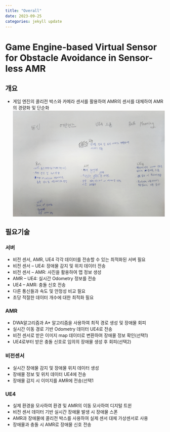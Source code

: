 ```yaml
---
title: "Overall"
date: 2023-09-25
categories: jekyll update
---
```


# Game Engine-based Virtual Sensor for Obstacle Avoidance in Sensor-less AMR

## 개요
- 게임 엔진의 콜리전 박스와 카메라 센서를 활용하여 AMR의 센서를 대체하여 AMR의 경량화 및 단순화
![img](img/Overall/img.jpg)

## 필요기술

### 서버
- 비전 센서, AMR, UE4 각각 데이터를 전송할 수 있는 최적화된 서버 필요
- 비전 센서 – UE4: 장애물 감지 및 위치 데이터 전송
- 비전 센서 – AMR: 사진을 활용하여 맵 정보 생성
- AMR – UE4: 실시간 Odometry 정보를 전송
- UE4 – AMR: 충돌 신호 전송
- 다른 통신들과 속도 및 안정성 비교 필요
- 초당 적절한 데이터 개수에 대한 최적화 필요

### AMR
- DWA알고리즘과 A* 알고리즘을 사용하여 최적 경로 생성 및 장애물 회피
- 실시간 이동 경로 기반 Odometry 데이터 UE4로 전송
- 비전 센서로 받은 이미지 map 데이터로 변환하여 장애물 정보 확인(선택1)
- UE4로부터 받은 충돌 신호로 임의의 장애물 생성 후 회피(선택2)

### 비전센서
- 실시간 장애물 감지 및 장애물 위치 데이터 생성
- 장애물 정보 및 위치 데이터 UE4에 전송
- 장애물 감지 시 이미지를 AMR에 전송(선택1

### UE4
- 실제 환경을 모사하여 환경 및 AMR의 이동 모사하여 디지털 트윈
- 비전 센서 데이터 기반 실시간 장애물 발생 시 장애물 스폰
- AMR과 장애물에 콜리전 박스를 사용하여 실제 센서 대체 가상센서로 사용
- 장애물과 충돌 시 AMR로 장애물 신호 전송

